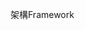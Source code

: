 <span data-ttu-id="55f0a-101">架構</span><span class="sxs-lookup"><span data-stu-id="55f0a-101">Framework</span></span>